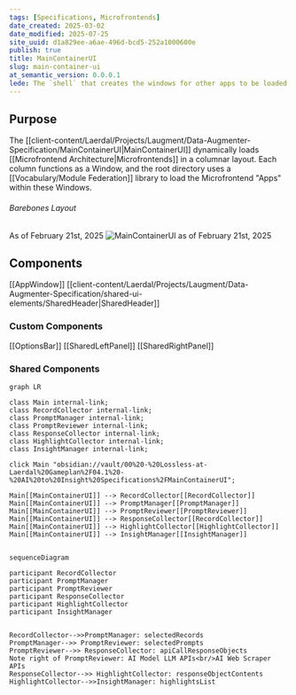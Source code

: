 ```yaml
---
tags: [Specifications, Microfrontends]
date_created: 2025-03-02
date_modified: 2025-07-25
site_uuid: d1a829ee-a6ae-496d-bcd5-252a1000600e
publish: true
title: MainContainerUI
slug: main-container-ui
at_semantic_version: 0.0.0.1
lede: The `shell` that creates the windows for other apps to be loaded into.
---
```


## Purpose
The [[client-content/Laerdal/Projects/Laugment/Data-Augmenter-Specification/MainContainerUI|MainContainerUI]] dynamically loads [[Microfrontend Architecture|Microfrontends]] in a columnar layout. Each column functions as a Window, and the root directory uses a [[Vocabulary/Module Federation]] library to load the Microfrontend "Apps" within these Windows. 

###### Barebones Layout
As of February 21st, 2025
![MainContainerUI as of February 21st, 2025](https://i.imgur.com/v4QVUkM.gif)

## Components
[[AppWindow]]
[[client-content/Laerdal/Projects/Laugment/Data-Augmenter-Specification/shared-ui-elements/SharedHeader|SharedHeader]]



### Custom Components
[[OptionsBar]]
[[SharedLeftPanel]]
[[SharedRightPanel]]

### Shared Components


```mermaid
graph LR

class Main internal-link;
class RecordCollector internal-link;
class PromptManager internal-link;
class PromptReviewer internal-link;
class ResponseCollector internal-link;
class HighlightCollector internal-link;
class InsightManager internal-link;

click Main "obsidian://vault/00%20-%20Lossless-at-Laerdal%20Gameplan%2F04.1%20-%20AI%20to%20Insight%20Specifications%2FMainContainerUI";

Main[[MainContainerUI]] --> RecordCollector[[RecordCollector]]
Main[[MainContainerUI]] --> PromptManager[[PromptManager]]
Main[[MainContainerUI]] --> PromptReviewer[[PromptReviewer]]
Main[[MainContainerUI]] --> ResponseCollector[[RecordCollector]]
Main[[MainContainerUI]] --> HighlightCollector[[HighlightCollector]]
Main[[MainContainerUI]] --> InsightManager[[InsightManager]]


```

```mermaid
sequenceDiagram 

participant RecordCollector
participant PromptManager
participant PromptReviewer
participant ResponseCollector
participant HighlightCollector
participant InsightManager 


RecordCollector-->>PromptManager: selectedRecords
PromptManager-->> PromptReviewer: selectedPrompts
PromptReviewer-->> ResponseCollector: apiCallResponseObjects
Note right of PromptReviewer: AI Model LLM APIs<br/>AI Web Scraper APIs
ResponseCollector-->> HighlightCollector: responseObjectContents 
HighlightCollector-->>InsightManager: highlightsList
```
